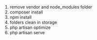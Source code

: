 1. remove vendor and node_modules folder
2. composer install
3. npm install
4. folders clean in storage
5. php artisan optimize
6. php artisan serve